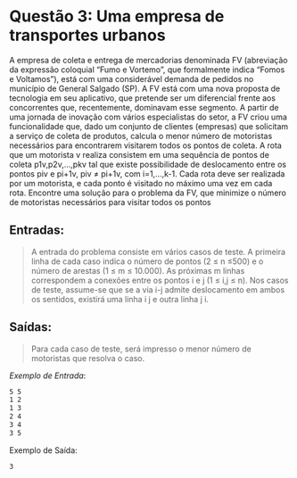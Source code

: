 # Questão 3: Uma empresa de transportes urbanos

A empresa de coleta e entrega de mercadorias denominada FV (abreviação da expressão coloquial “Fumo e Vortemo”, que formalmente indica “Fomos e Voltamos”), está com uma considerável demanda de pedidos no município de General Salgado (SP). A FV está com uma nova proposta de tecnologia em seu aplicativo, que pretende ser um diferencial frente aos concorrentes que, recentemente, dominavam esse segmento. A partir de uma jornada de inovação com vários especialistas do setor, a FV criou uma funcionalidade que, dado um conjunto de clientes (empresas) que solicitam a serviço de coleta de produtos, calcula o menor número de motoristas necessários para encontrarem visitarem todos os pontos de coleta. A rota que um motorista v realiza consistem em uma sequência de pontos de coleta p1v,p2v,...,pkv tal que existe possibilidade de deslocamento entre os pontos piv e pi+1v, piv ≠ pi+1v, com i=1,...,k-1. Cada rota deve ser realizada por um motorista, e cada ponto é visitado no máximo uma vez em cada rota. Encontre uma solução para o problema da FV, que minimize o número de motoristas necessários para visitar todos os pontos

## Entradas:

> A entrada do problema consiste em vários casos de teste. A primeira linha de cada caso indica o número de pontos (2 ≤ n ≤500) e o número de arestas (1 ≤ m ≤ 10.000). As próximas m linhas correspondem a conexões entre os pontos i e j (1 ≤ i,j ≤ n). Nos casos de teste, assume-se que se a via i-j admite deslocamento em ambos os sentidos, existirá uma linha i j e outra linha j i.

## Saídas:

> Para cada caso de teste, será impresso o menor número de motoristas que resolva o caso.

_Exemplo de Entrada_:

```txt
5 5
1 2
1 3
2 4
3 4
3 5
```

Exemplo de Saída:

```txt
3
```
